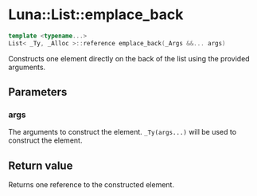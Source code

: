 # Luna::List::emplace_back

```c++
template <typename...>
List< _Ty, _Alloc >::reference emplace_back(_Args &&... args)
```

Constructs one element directly on the back of the list using the provided arguments. 



## Parameters
### args
The arguments to construct the element. `_Ty(args...)` will be used to construct the element. 

## Return value
Returns one reference to the constructed element. 


